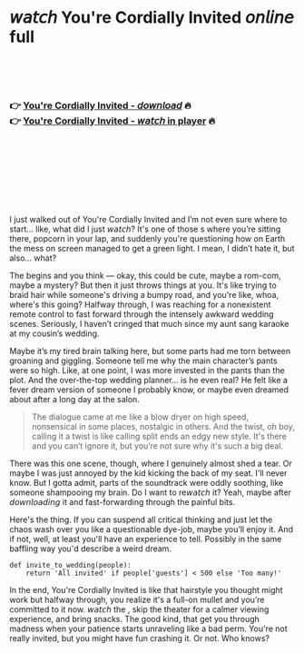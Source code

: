 <h1>𝘸𝘢𝘵𝘤𝘩 You're Cordially Invited 𝘰𝘯𝘭𝘪𝘯𝘦 full  </h1>


<br><br><br>

<h3>👉 <a href="https://Orlandos-napaldeisizz1973.github.io/bmqytcpnpa/">You're Cordially Invited - 𝘥𝘰𝘸𝘯𝘭𝘰𝘢𝘥</a> 🔥<br>
👉 <a href="https://Orlandos-napaldeisizz1973.github.io/bmqytcpnpa/">You're Cordially Invited - 𝘸𝘢𝘵𝘤𝘩 in player</a> 🔥
</h3>



<br><br><br><br><br><br><br>


I just walked out of You're Cordially Invited and I’m not even sure where to start... like, what did I just 𝘸𝘢𝘵𝘤𝘩? It's one of those  s where you’re sitting there, popcorn in your lap, and suddenly you're questioning how on Earth the mess on screen managed to get a green light. I mean, I didn’t hate it, but also... what?

The   begins and you think — okay, this could be cute, maybe a rom-com, maybe a mystery? But then it just throws things at you. It's like trying to braid hair while someone's driving a bumpy road, and you're like, whoa, where's this going? Halfway through, I was reaching for a nonexistent remote control to fast forward through the intensely awkward wedding scenes. Seriously, I haven’t cringed that much since my aunt sang karaoke at my cousin’s wedding.

Maybe it’s my tired brain talking here, but some parts had me torn between groaning and giggling. Someone tell me why the main character’s pants were so high. Like, at one point, I was more invested in the pants than the plot. And the over-the-top wedding planner... is he even real? He felt like a fever dream version of someone I probably know, or maybe even dreamed about after a long day at the salon.

> The dialogue came at me like a blow dryer on high speed, nonsensical in some places, nostalgic in others. And the twist, oh boy, calling it a twist is like calling split ends an edgy new style. It's there and you can’t ignore it, but you’re not sure why it's such a big deal. 

There was this one scene, though, where I genuinely almost shed a tear. Or maybe I was just annoyed by the kid kicking the back of my seat. I'll never know. But I gotta admit, parts of the soundtrack were oddly soothing, like someone shampooing my brain. Do I want to re𝘸𝘢𝘵𝘤𝘩 it? Yeah, maybe after 𝘥𝘰𝘸𝘯𝘭𝘰𝘢𝘥𝘪𝘯𝘨 it and fast-forwarding through the painful bits.

Here's the thing. If you can suspend all critical thinking and just let the chaos wash over you like a questionable dye-job, maybe you’ll enjoy it. And if not, well, at least you'll have an experience to tell. Possibly in the same baffling way you'd describe a weird dream.

```
def invite_to_wedding(people):
    return 'All invited' if people['guests'] < 500 else 'Too many!'
```

In the end, You're Cordially Invited is like that hairstyle you thought might work but halfway through, you realize it's a full-on mullet and you’re committed to it now. 𝘸𝘢𝘵𝘤𝘩 the  , skip the theater for a calmer viewing experience, and bring snacks. The good kind, that get you through   madness when your patience starts unraveling like a bad perm. You're not really invited, but you might have fun crashing it. Or not. Who knows?

